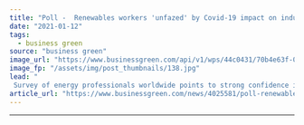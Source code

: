 ```yaml
---
title: "Poll -  Renewables workers 'unfazed' by Covid-19 impact on industry"
date: "2021-01-12"
tags: 
  - business green
source: "business green"
image_url: "https://www.businessgreen.com/api/v1/wps/44c0431/70b4e63f-068d-403a-bb31-54fbf2868bc0/4/iStock-865668876-wind-turbine-engineer-185x114.jpg"
image_fp: "/assets/img/post_thumbnails/138.jpg"
lead: "
 Survey of energy professionals worldwide points to strong confidence in the future resilience of the fast-expanding renewables sector ..."
article_url: "https://www.businessgreen.com/news/4025581/poll-renewables-workers-unfazed-covid-19-impact-industry"
---
```


---
